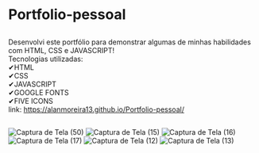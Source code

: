 # Portfolio-pessoal
##
Desenvolvi este portfólio para demonstrar algumas de minhas habilidades com HTML, CSS e JAVASCRIPT!<br>
Tecnologias utilizadas: <br>
✔HTML <br>
✔CSS <br>
✔JAVASCRIPT <br>
✔GOOGLE FONTS <br>
✔FIVE ICONS <br>
link: https://alanmoreira13.github.io/Portfolio-pessoal/
##
![Captura de Tela (50)](https://user-images.githubusercontent.com/88805398/162807180-d73e8905-ad9c-4e47-8ecd-50e093cc3f77.png)
![Captura de Tela (15)](https://user-images.githubusercontent.com/88805398/158023775-c9b2fb55-3069-4207-bcb2-a738bc56cb0a.png)
![Captura de Tela (16)](https://user-images.githubusercontent.com/88805398/158023777-949ab0bc-6e4a-430a-8360-575f240f0ae3.png)
![Captura de Tela (17)](https://user-images.githubusercontent.com/88805398/158023778-973bdb9a-299a-48b3-8d55-1bfeb94d40d8.png)
![Captura de Tela (12)](https://user-images.githubusercontent.com/88805398/158023779-a9eceb71-6eb8-440b-9524-c1b5f289be0f.png)
![Captura de Tela (13)](https://user-images.githubusercontent.com/88805398/158023783-13d1ff73-97eb-4e62-8729-70ea20a0c84e.png)
